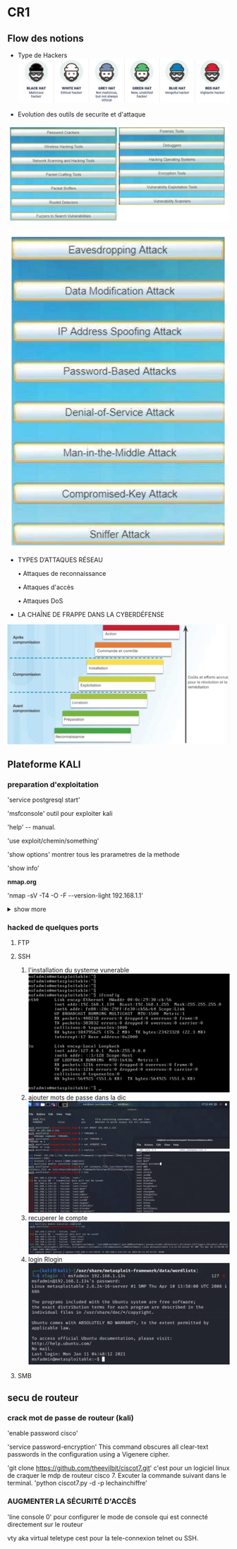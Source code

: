 # CR1

## Flow des notions

* Type de Hackers
![hackers!](/1_Lundi/pic/hackers.png)

* Evolution des outils de securite et d'attaque

![outilsecu](/1_Lundi/pic/outil_secu.png)

![outilatta](/1_Lundi/pic/outil_atta.png)

* TYPES D’ATTAQUES RÉSEAU

	• Attaques de reconnaissance

	• Attaques d'accès

	• Attaques DoS

* LA CHAÎNE DE FRAPPE DANS LA CYBERDÉFENSE

![chaine](/1_Lundi/pic/chain_frappe.png)

## Plateforme KALI

### preparation d'exploitation

'service postgresql start'

'msfconsole' outil pour exploiter kali

'help' -- manual.

'use exploit/chemin/something'

'show options' montrer tous les prarametres de la methode

'show info'

**nmap.org**

'nmap -sV -T4 -O -F --version-light 192.168.1.1'

<details>
<summary>show more</summary>
<pre><code>

Usage: nmap [Scan Type(s)] [Options] {target specification}
TARGET SPECIFICATION:
  Can pass hostnames, IP addresses, networks, etc.
  Ex: scanme.nmap.org, microsoft.com/24, 192.168.0.1; 10.0-255.0-255.1-254
  -iL <inputfilename>: Input from list of hosts/networks
  -iR <num hosts>: Choose random targets
  --exclude <host1[,host2][,host3],...>: Exclude hosts/networks
  --excludefile <exclude_file>: Exclude list from file
HOST DISCOVERY:
  -sL: List Scan - simply list targets to scan
  -sP: Ping Scan - go no further than determining if host is online
  -P0: Treat all hosts as online -- skip host discovery
  -PS/PA/PU [portlist]: TCP SYN/ACK or UDP discovery probes to given ports
  -PE/PP/PM: ICMP echo, timestamp, and netmask request discovery probes
  -n/-R: Never do DNS resolution/Always resolve [default: sometimes resolve]
SCAN TECHNIQUES:
  -sS/sT/sA/sW/sM: TCP SYN/Connect()/ACK/Window/Maimon scans
  -sN/sF/sX: TCP Null, FIN, and Xmas scans
  --scanflags <flags>: Customize TCP scan flags
  -sI <zombie host[:probeport]>: Idlescan
  -sO: IP protocol scan
  -b <ftp relay host>: FTP bounce scan
PORT SPECIFICATION AND SCAN ORDER:
  -p <port ranges>: Only scan specified ports
    Ex: -p22; -p1-65535; -p U:53,111,137,T:21-25,80,139,8080
  -F: Fast - Scan only the ports listed in the nmap-services file)
  -r: Scan ports consecutively - don't randomize
SERVICE/VERSION DETECTION:
  -sV: Probe open ports to determine service/version info
  --version-light: Limit to most likely probes for faster identification
  --version-all: Try every single probe for version detection
  --version-trace: Show detailed version scan activity (for debugging)
OS DETECTION:
  -O: Enable OS detection
  --osscan-limit: Limit OS detection to promising targets
  --osscan-guess: Guess OS more aggressively
TIMING AND PERFORMANCE:
  -T[0-6]: Set timing template (higher is faster)
  --min-hostgroup/max-hostgroup <size>: Parallel host scan group sizes
  --min-parallelism/max-parallelism <numprobes>: Probe parallelization
  --min-rtt-timeout/max-rtt-timeout/initial-rtt-timeout <msec>: Specifies
      probe round trip time.
  --host-timeout <msec>: Give up on target after this long
  --scan-delay/--max-scan-delay <msec>: Adjust delay between probes
FIREWALL/IDS EVASION AND SPOOFING:
  -f; --mtu <val>: fragment packets (optionally w/given MTU)
  -D <decoy1,decoy2[,ME],...>: Cloak a scan with decoys
  -S <IP_Address>: Spoof source address
  -e <iface>: Use specified interface
  -g/--source-port <portnum>: Use given port number
  --data-length <num>: Append random data to sent packets
  --ttl <val>: Set IP time-to-live field
  --spoof-mac <mac address, prefix, or vendor name>: Spoof your MAC address
OUTPUT:
  -oN/-oX/-oS/-oG <file>: Output scan results in normal, XML, s|<rIpt kIddi3,
     and Grepable format, respectively, to the given filename.
  -oA <basename>: Output in the three major formats at once
  -v: Increase verbosity level (use twice for more effect)
  -d[level]: Set or increase debugging level (Up to 9 is meaningful)
  --packet-trace: Show all packets sent and received
  --iflist: Print host interfaces and routes (for debugging)
  --append-output: Append to rather than clobber specified output files
  --resume <filename>: Resume an aborted scan
  --stylesheet <path/URL>: XSL stylesheet to transform XML output to HTML
  --no-stylesheet: Prevent Nmap from associating XSL stylesheet w/XML output
MISC:
  -6: Enable IPv6 scanning
  -A: Enables OS detection and Version detection
  --datadir <dirname>: Specify custom Nmap data file location
  --send-eth/--send-ip: Send packets using raw ethernet frames or IP packets
  --privileged: Assume that the user is fully privileged
  -V: Print version number
  -h: Print this help summary page.
EXAMPLES:
  nmap -v -A scanme.nmap.org
  nmap -v -sP 192.168.0.0/16 10.0.0.0/8
  nmap -v -iR 10000 -P0 -p 80
</code>
</pre>
</details>

### hacked de quelques ports

1. FTP
2. SSH
 	1. l'installation du systeme vunerable
 	![pic](/1_Lundi/pic/Capture_VM_exploit.PNG)
 	2. ajouter mots de passe dans la dic
 	![pic](/1_Lundi/pic/ajoute_un_compte.png)
 	3. recuperer le compte
 	![pic](/1_Lundi/pic/SSH_reussi.png)
 	4. login Rlogin
 	![pic](/1_Lundi/pic/rlogin_exploit.PNG)


3. SMB


## secu de routeur

### crack mot de passe de routeur (kali)

'enable password cisco'

'service password-encryption'
This command obscures all clear-text passwords in the configuration using a Vigenere cipher.

'git clone https://github.com/theevilbit/ciscot7.git'
c'est pour un logiciel linux de craquer le mdp de routeur cisco 7.
Excuter la commande suivant dans le terminal.
'python ciscot7.py -d -p lechainchiffre'

### AUGMENTER LA SÉCURITÉ D'ACCÈS

'line console 0' pour configurer le mode de console qui est connecté directement sur le routeur

vty aka virtual teletype cest pour la tele-connexion telnet ou SSH.
